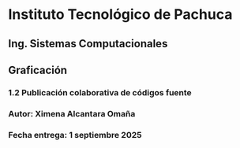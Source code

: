 # Instituto Tecnológico de Pachuca
## Ing. Sistemas Computacionales
## Graficación
### 1.2 Publicación colaborativa de códigos fuente
### Autor: Ximena Alcantara Omaña
### Fecha entrega: 1 septiembre 2025
